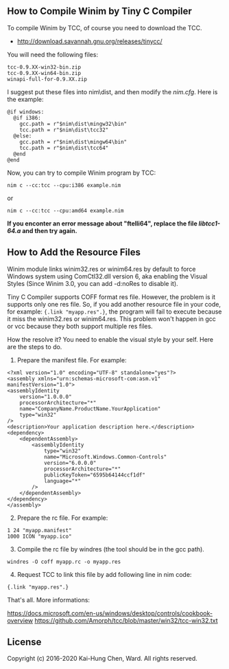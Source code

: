 ## How to Compile Winim by Tiny C Compiler

To compile Winim by TCC, of course you need to download the TCC.

* http://download.savannah.gnu.org/releases/tinycc/

You will need the following files:

    tcc-0.9.XX-win32-bin.zip
    tcc-0.9.XX-win64-bin.zip
    winapi-full-for-0.9.XX.zip

I suggest put these files into nim\dist, and then modify the
*nim.cfg*. Here is the example:

    @if windows:
      @if i386:
        gcc.path = r"$nim\dist\mingw32\bin"
        tcc.path = r"$nim\dist\tcc32"
      @else:
        gcc.path = r"$nim\dist\mingw64\bin"
        tcc.path = r"$nim\dist\tcc64"
      @end
    @end

Now, you can try to compile Winim program by TCC:

    nim c --cc:tcc --cpu:i386 example.nim

or

    nim c --cc:tcc --cpu:amd64 example.nim

**If you enconter an error message about "ftelli64", replace the file
*libtcc1-64.a* and then try again.**

## How to Add the Resource Files

Winim module links winim32.res or winim64.res by default to force Windows
system using ComCtl32.dll version 6, aka enabling the Visual Styles
(Since Winim 3.0, you can add -d:noRes to disable it).

Tiny C Compiler supports COFF format res file. However, the problem is
it supports only one res file. So, if you add another resource file
in your code, for example: `{.link "myapp.res".}`, the program will fail
to execute because it miss the winim32.res or winim64.res. This problem
won't happen in gcc or vcc because they both support multiple res files.

How the resolve it? You need to enable the visual style by your self.
Here are the steps to do.

1. Prepare the manifest file. For example:
```
<?xml version="1.0" encoding="UTF-8" standalone="yes"?>
<assembly xmlns="urn:schemas-microsoft-com:asm.v1" manifestVersion="1.0">
<assemblyIdentity
    version="1.0.0.0"
    processorArchitecture="*"
    name="CompanyName.ProductName.YourApplication"
    type="win32"
/>
<description>Your application description here.</description>
<dependency>
    <dependentAssembly>
        <assemblyIdentity
            type="win32"
            name="Microsoft.Windows.Common-Controls"
            version="6.0.0.0"
            processorArchitecture="*"
            publicKeyToken="6595b64144ccf1df"
            language="*"
        />
    </dependentAssembly>
</dependency>
</assembly>
```

2. Prepare the rc file. For example:
```
1 24 "myapp.manifest"
1000 ICON "myapp.ico"
```

3. Compile the rc file by windres (the tool should be in the gcc path).
```
windres -O coff myapp.rc -o myapp.res
```

4. Request TCC to link this file by add following line in nim code:
```
{.link "myapp.res".}
```

That's all. More informations:

https://docs.microsoft.com/en-us/windows/desktop/controls/cookbook-overview
https://github.com/Amorph/tcc/blob/master/win32/tcc-win32.txt

## License
Copyright (c) 2016-2020 Kai-Hung Chen, Ward. All rights reserved.
